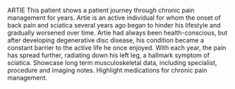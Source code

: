 ARTIE
This patient shows a patient journey through chronic pain management for years. Artie is an active individual for whom the onset of back pain and sciatica several years ago began to hinder his lifestyle and gradually worsened over time. Artie had always been health-conscious, but after developing degenerative disc disease, his condition became a constant barrier to the active life he once enjoyed. With each year, the pain has spread further, radiating down his left leg, a hallmark symptom of sciatica.
Showcase long term musculoskeletal data, including specialist, procedure and imaging notes. Highlight medications for chronic pain management.